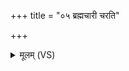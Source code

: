 +++
title = "०५ ब्रह्मचारी चरति"

+++
<details><summary>मूलम् (VS)</summary>

ब्र॑ह्मचा॒री च॑रति॒ वेवि॑ष॒द्विषः॒ स दे॒वानां॑ भव॒त्येक॒मङ्ग॑म्। तेन॑ जा॒यामन्व॑विन्द॒द्बृह॒स्पतिः॒ सोमे॑न नी॒तां जु॒ह्वं न दे॑वाः ॥
</details>